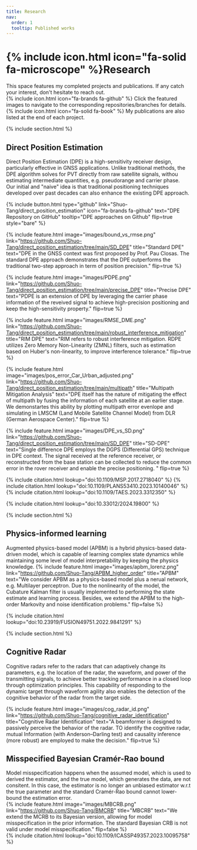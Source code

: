 ```yaml
---
title: Research
nav:
  order: 1
  tooltip: Published works
---
```


# {% include icon.html icon="fa-solid fa-microscope" %}Research

This space features my completed projects and publications. If any catch your interest, don't hesitate to reach out.  
{%
  include icon.html
  icon="fa-brands fa-github"
%}
Click the featured images to navigate to the corresponding repositories/branches for details.  
{%
  include icon.html
  icon="fa-solid fa-book"
%}
My publications are also listed at the end of each project.

{% include section.html %}

## Direct Position Estimation 
Direct Position Estimation (DPE) is a high-sensitivity receiver design, particularly effective in GNSS applications. Unlike traditional methods, the DPE algorithm solves for PVT directly from raw satellite signals, withou estimating intermediate quantities, e.g. pseudorange and carrier phase.  
Our initial and "naive" idea is that traditional positioning techniques developed over past decades can also enhance the existing DPE approach.  

{%
  include button.html
  type="github"
  link="Shuo-Tang/direct_position_estimation"
  icon="fa-brands fa-github"
  text="DPE Repository on GitHub"
  tooltip="DPE approaches on Github"
  flip=true
  style="bare"
 %}

{%
  include feature.html
  image="images/bound_vs_rmse.png"
  link="https://github.com/Shuo-Tang/direct_position_estimation/tree/main/SD_DPE"
  title="Standard DPE"
  text="DPE in the GNSS context was first proposed by Prof. Pau Closas. The standard DPE approach demonstrates that the DPE outperforms the traditional two-step approach in term of position precision."
  flip=true
%}

{%
  include feature.html
  image="images/PDPE.png"
  link="https://github.com/Shuo-Tang/direct_position_estimation/tree/main/precise_DPE"
  title="Precise DPE"
  text="PDPE is an extension of DPE by leveraging the carrier phase information of the reveived signal to achieve high-precision positioning and keep the high-sensitivity property."
  flip=true
%}

{%
  include feature.html
  image="images/RMSE_DME.png"
  link="https://github.com/Shuo-Tang/direct_position_estimation/tree/main/robust_interference_mitigation"
  title="RIM DPE"
  text="RIM refers to robust interference mitigation. RDPE utilizes Zero Memory Non-Linearity (ZMNL) filters, such as estimation based on Huber's non-linearity, to improve interference tolerance."
  flip=true
%}

{%
  include feature.html
  image="images/pos_error_Car_Urban_adjusted.png"
  link="https://github.com/Shuo-Tang/direct_position_estimation/tree/main/multipath"
  title="Multipath Mitigation Analysis"
  text="DPE itself has the nature of mitigating the effect of multipath by fusing the information of each satellite at an earlier stage. We demonstartes this ability by plotting multipath error evenlope and simulating in LMSCM (Land Mobile Satellite Channel Model) from DLR (German Aerospace Center)."
  flip=true
%}

{%
  include feature.html
  image="images/DPE_vs_SD.png"
  link="https://github.com/Shuo-Tang/direct_position_estimation/tree/main/SD_DPE"
  title="SD-DPE"
  text="Single difference DPE employs the DGPS (Differential GPS) technique in DPE context. The signal received at the reference receiver, or reconstructed from the base station can be collected to reduce the common error in the rover receiver and enable the precise positioning. "
  flip=true
%}

{%
  include citation.html
  lookup="doi:10.1109/MSP.2017.2718040"
%}
{%
  include citation.html
  lookup="doi:10.1109/PLANS53410.2023.10140046"
%}
{%
  include citation.html
  lookup="doi:10.1109/TAES.2023.3312350"
%}

{%
  include citation.html
  lookup="doi:10.33012/2024.19800"
%}

{% include section.html %}
## Physics-informed learning
Augmented physics-based model (APBM) is a hybrid physics-based data-driven model, which is capable of learning complex state dynamics while maintaining some level of model interpretability by keeping the physics knowledge.
{%
  include feature.html
  image="images/apbm_lorenz.png"
  link="https://github.com/Shuo-Tang/APBM_higher_order"
  title="APBM"
  text="We consider APBM as a physics-based model plus a nerual network, e.g. Multilayer perceptron. Due to the nonlinearity of the model, the Cubature Kalman filter is usually implemented to performing the state estimate and learning process. Besides, we extend the APBM to the high-order Markovity and noise identification problems."
  flip=false
%} 

{%
  include citation.html
  lookup="doi:10.23919/FUSION49751.2022.9841291"
%}

{% include section.html %}
## Cognitive Radar
Cognitive radars refer to the radars that can adaptively change its parameters, e.g. the location of the radar, the waveform, and power of the transmitting signals, to achieve better tracking performance in a closed loop through optimization principles. 
This capability of responding to the dynamic target through waveform agility also enables the detection of the cognitive behavior of the radar from the target side.

{%
  include feature.html
  image="images/cog_radar_id.png"
  link="https://github.com/Shuo-Tang/cognitive_radar_identification"
  title="Cognitive Radar Identification"
  text="A beamformer is designed to passively perceive the behavior of the radar. TO identify the cognitive radar, mutual Information (with Anderson–Darling test) and causality inference (more robust) are employed to make the decision."
  flip=true
%}  

## Misspecified Bayesian Cramér-Rao bound
Model misspecification happens when the assumed model, which is used to derived the estimator, and the true model, which generates the data, are not consitent. In this case, the estimator is no longer an unbiased estimator w.r.t the true parameter and the standard Cramér-Rao bound cannot lower-bound the estimation error.  
{%
  include feature.html
  image="images/MBCRB.png"
  link="https://github.com/Shuo-Tang/BMCRB"
  title="MBCRB"
  text="We extend the MCRB to its Bayesian version, allowing for model misspecification in the prior information. The standard Bayesian CRB is not valid under model misspecification."
  flip=false
%}  
{%
  include citation.html
  lookup="doi:10.1109/ICASSP49357.2023.10095758"
%}


